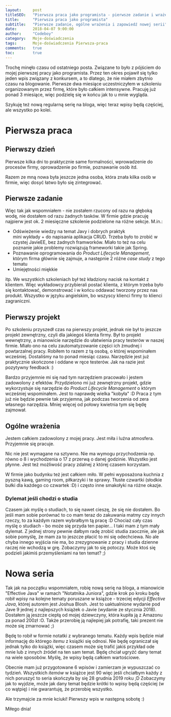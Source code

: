 ```yaml
---
layout:     post
titleSEO:	"Pierwsza praca jako programista - pierwsze zadanie i wrażenia"
title:      "Pierwsza praca jako programista"
subtitle:   "Pierwsze zadanie, ogólne wrażenia i zapowiedź nowej serii"
date:       2018-04-07 9:00:00
author:     "Codeboy"
category:   Moje-doświadczenia
tags:	    Moje-doświadczenia Pierwsza-praca
comments:   true
toc:        true
---
```


Trochę minęło czasu od ostatniego posta. Związane to było z pójściem do mojej pierwszej pracy jako programista. Przez ten okres pojawił się tylko jeden wpis związany z konkursem, a to dlatego, że nie miałem zbytnio czasu na blogowanie. Pierwsze dwa miesiące uczestniczyłem w szkoleniu organizowanym przez firmę, które było całkiem intensywne. Pracuję już ponad 3 miesiące, więc podzielę się w końcu jak to u mnie wygląda. 

Szykuję też nową regularną serię na bloga, więc teraz wpisy będą częściej, ale wszystko po kolei.

# Pierwsza praca
## Pierwszy dzień
Pierwsze kilka dni to praktycznie same formalności, wprowadzenie do procesów firmy, oprowadzenie po firmie, poznawanie osób itd.

Razem ze mną nowa była jeszcze jedna osoba, która znała kilka osób w firmie, więc dosyć łatwo było się zintegrować.

## Pierwsze zadanie
Więc tak jak wspomniałem - nie zostałem rzucony od razu na głęboką wodę, nie dostałem od razu żadnych tasków. W firmie gdzie pracuję najpierw jest ok. 2 miesięczne szkolenie podzielone na różne sekcje. M.in.:

- Odświeżenie wiedzy na temat Javy i dobrych praktyk <br>
mini wykłady + do napisania aplikacja CRUD. Trzeba było to zrobić w czystej JavieEE, bez żadnych framworków. Miało to też na celu poznanie jakie problemy rozwiązują frameworki takie jak Spring.
- Poznawanie oprogramowania do *Product Lifecycle Management*, którym firma głównie się zajmuje, a następnie 2 różne *case study* z tego tematu
- Umiejętności miękkie

itp. We wszystkich szkoleniach był też kładziony nacisk na kontakt z klientem. Więc wykładowcy przybierali postać klienta, z którym trzeba było się kontaktować, demonstrować i w końcu oddawać tworzony przez nas produkt. Wszystko w języku angielskim, bo wszyscy klienci firmy to klienci zagraniczni.

## Pierwszy projekt

Po szkoleniu przyszedł czas na pierwszy projekt, jednak nie był to jeszcze projekt zewnętrzny, czyli dla jakiegoś klienta firmy. Był to projekt wewnętrzny, a mianowicie narzędzie do ułatwienia pracy testerów w naszej firmie. Miało ono na celu zautomatyzowanie części ich żmudnej i powtarzalnej pracy. Robiłem to razem z tą osobą, o której wspominałem wcześniej. Dostaliśmy na to ponad miesiąc czasu. Narzędzie jest już praktycznie skończone i oddane w ręce testerów. Jak na razie jest pozytywny feedback :)

Bardzo przyjemnie mi się nad tym narzędziem pracowało i jestem zadowolony z efektów. Przydzielono mi już zewnętrzny projekt, gdzie wykorzystuje się narzędzie do *Product Lifecycle Management* o którym wcześniej wspominałem. Jest to naprawdę wielka "kobyła" :D Praca z tym już nie będzie pewnie tak przyjemna, jak podczas tworzenia od zera własnego narzędzia. Mniej więcej od połowy kwietnia tym się będę zajmował.


## Ogólne wrażenia

Jestem całkiem zadowolony z mojej pracy. Jest miła i luźna atmosfera. Przyjemnie się pracuje. 

Nic nie jest wymagane na sztywno. Nie ma wymogu przychodzenia np. równo o 8 i wychodzenia o 17 z przerwą o danej godzinie. Wszystko jest płynne. Jest też możliwość pracy zdalnej z której czasem korzystam. 

W firmie jako budynku też jest całkiem miło. W pełni wyposażona kuchnia z pyszną kawą, gaming room, piłkarzyki i te sprawy. Tłuste czwartki (słodkie bułki dla każdego co czwartek :D) i często inne smakołyki na różne okazje. 


### Dylemat jeśli chodzi o studia
Czasem jak myślę o studiach, to się nawet cieszę, że się nie dostałem. Bo jeśli mam sobie porównać to co mam teraz do zakuwania matmy czy innych rzeczy, to za każdym razem wybrałbym tą pracę :D Chociaż cały czas myślę o studiach - bo może się przyda ten papier... I taki mam z tym mały dylemat. Z jednej strony pewnie dałbym radę zrobić studia zaocznie, ale jak sobie pomyślę, że mam za to jeszcze płacić to mi się odechciewa. No ale chyba innego wyjścia nie ma, bo zrezygnowanie z pracy i studia dzienne raczej nie wchodzą w grę. Zobaczymy jak to się potoczy. Może ktoś się podzieli jakimiś przemyśleniami na ten temat? ;)

# Nowa seria

Tak jak na początku wspomniałem, robię nową serię na bloga, a mianowicie "Effective Java" w ramach "Notatnika Juniora", gdzie krok po kroku będę robił wpisy na kolejne tematy poruszane w  książce - trzeciej edycji *Effective Java*, której autorem jest Joshua Blosh. Jest to uaktualnione wydanie pod Jave 9 jednej z najlepszych książek o Javie (wydanie ze stycznia 2018). Dostałem ją jeszcze ciepłą od mojej dziewczyny, która kupiła ją z Amazonu za ponad 200zł :O. Także przerobię ją najlepiej jak potrafię, taki prezent nie może się zmarnować ;)

Będę to robił w formie notatki z wybranego tematu. Każdy wpis będzie miał informację do którego *itemu* z książki się odnosi. Nie będę ograniczał się jednak tylko do książki, więc czasem może się trafić jakiś przykład ode mnie lub z innych źródeł na ten sam temat. Będę chciał ugryźć dany temat na wiele sposobów. Myślę, że wpisy będą całkiem wartościowe.

Obecnie mam już przygotowane 6 wpisów i zamierzam je wypuszczać co tydzień. Wszystkich *itemów* w książce jest 90 więc jeśli chciałbym każdy z nich poruszyć to seria skończyła by się 28 grudnia 2019 roku ;D Zobaczymy jak to wyjdzie, może jak dany temat będzie krótki to wpisy będą częściej (w co wątpię) i nie gwarantuję, że przerobię wszystko.

Ale trzymajcie za mnie kciuki! Pierwszy wpis w następną sobotę :)

Miłego dnia!